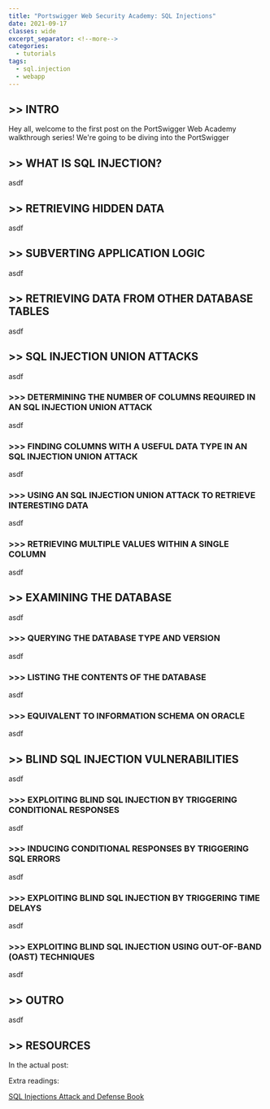 ```yaml
---
title: "Portswigger Web Security Academy: SQL Injections"
date: 2021-09-17
classes: wide
excerpt_separator: <!--more-->
categories:
  - tutorials
tags:
  - sql.injection
  - webapp
---
```


## >> INTRO

Hey all, welcome to the first post on the PortSwigger Web Academy walkthrough series! We're going to be diving into the PortSwigger

## >> WHAT IS SQL INJECTION?

asdf

## >> RETRIEVING HIDDEN DATA

asdf

## >> SUBVERTING APPLICATION LOGIC

asdf

## >> RETRIEVING DATA FROM OTHER DATABASE TABLES

asdf

## >> SQL INJECTION UNION ATTACKS

asdf

### >>> DETERMINING THE NUMBER OF COLUMNS REQUIRED IN AN SQL INJECTION UNION ATTACK

asdf

### >>> FINDING COLUMNS WITH A USEFUL DATA TYPE IN AN SQL INJECTION UNION ATTACK

asdf

### >>> USING AN SQL INJECTION UNION ATTACK TO RETRIEVE INTERESTING DATA

asdf

### >>> RETRIEVING MULTIPLE VALUES WITHIN A SINGLE COLUMN

asdf

## >> EXAMINING THE DATABASE

asdf

### >>> QUERYING THE DATABASE TYPE AND VERSION

asdf

### >>> LISTING THE CONTENTS OF THE DATABASE

asdf


### >>> EQUIVALENT TO INFORMATION SCHEMA ON ORACLE

asdf


## >> BLIND SQL INJECTION VULNERABILITIES

asdf


### >>> EXPLOITING BLIND SQL INJECTION BY TRIGGERING CONDITIONAL RESPONSES

asdf


### >>> INDUCING CONDITIONAL RESPONSES BY TRIGGERING SQL ERRORS

asdf


### >>> EXPLOITING BLIND SQL INJECTION BY TRIGGERING TIME DELAYS

asdf


### >>> EXPLOITING BLIND SQL INJECTION USING OUT-OF-BAND (OAST) TECHNIQUES


asdf

## >> OUTRO


asdf

## >> RESOURCES

In the actual post:

Extra readings:

[SQL Injections Attack and Defense Book](https://www.amazon.com/Injection-Attacks-Defense-Justin-Clarke/dp/1597499633/ref=sr_1_3?dchild=1&keywords=sql+injection&qid=1632336050&sr=8-3)